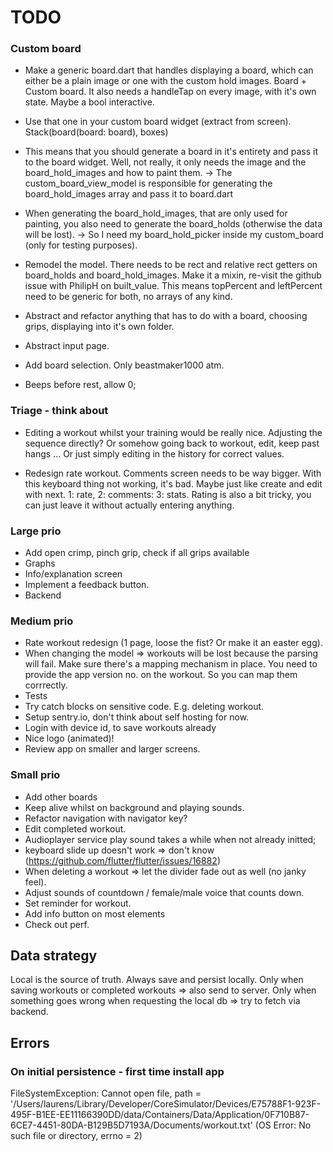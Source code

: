 # TODO

### Custom board
- Make a generic board.dart that handles displaying a board, which can either be a plain image 
  or one with the custom hold images. Board + Custom board.
  It also needs a handleTap on every image, with it's own state.
  Maybe a bool interactive.
- Use that one in your custom board widget (extract from screen). Stack(board(board: board), boxes)
- This means that you should generate a board in it's entirety and pass it to the board widget.
  Well, not really, it only needs the image and the board_hold_images and how to paint them.
  -> The custom_board_view_model is responsible for generating the board_hold_images array
     and pass it to board.dart
     
- When generating the board_hold_images, that are only used for painting, you also need to generate the 
  board_holds (otherwise the data will be lost).
  -> So I need my board_hold_picker inside my custom_board (only for testing purposes).
  
- Remodel the model. There needs to be rect and relative rect getters on board_holds and board_hold_images.
  Make it a mixin, re-visit the github issue with PhilipH on built_value.
  This means topPercent and leftPercent need to be generic for both, no arrays of any kind.
- Abstract and refactor anything that has to do with a board, choosing grips, displaying into it's own
  folder. 
- Abstract input page.



- Add board selection. Only beastmaker1000 atm.
- Beeps before rest, allow 0;

### Triage - think about

- Editing a workout whilst your training would be really nice.
  Adjusting the sequence directly? Or somehow going back to workout, edit, keep past hangs ...
  Or just simply editing in the history for correct values.

- Redesign rate workout. Comments screen needs to be way bigger. With this keyboard thing not working, it's bad.
  Maybe just like create and edit with next. 1: rate, 2: comments: 3: stats.
  Rating is also a bit tricky, you can just leave it without actually entering anything.
  
 

### Large prio
- Add open crimp, pinch grip, check if all grips available
- Graphs
- Info/explanation screen
- Implement a feedback button.
- Backend

### Medium prio

- Rate workout redesign (1 page, loose the fist? Or make it an easter egg).
- When changing the model => workouts will be lost because the parsing will fail. Make sure there's a mapping mechanism in place.
  You need to provide the app version no. on the workout. So you can map them corrrectly.
- Tests
- Try catch blocks on sensitive code. E.g. deleting workout.
- Setup sentry.io, don't think about self hosting for now.
- Login with device id, to save workouts already
- Nice logo (animated)!
- Review app on smaller and larger screens.

### Small prio

- Add other boards
- Keep alive whilst on background and playing sounds. 
- Refactor navigation with navigator key?
- Edit completed workout.
- Audioplayer service play sound takes a while when not already initted;
- keyboard slide up doesn't work => don't know (https://github.com/flutter/flutter/issues/16882)
- When deleting a workout => let the divider fade out as well (no janky feel).
- Adjust sounds of countdown / female/male voice that counts down.
- Set reminder for workout.
- Add info button on most elements
- Check out perf.
    
## Data strategy
Local is the source of truth.
Always save and persist locally.
Only when saving workouts or completed workouts => also send to server.
Only when something goes wrong when requesting the local db => try to fetch via backend.
  
  
## Errors
### On initial persistence - first time install app
FileSystemException: Cannot open file, path = '/Users/laurens/Library/Developer/CoreSimulator/Devices/E75788F1-923F-495F-B1EE-EE11166390DD/data/Containers/Data/Application/0F710B87-6CE7-4451-80DA-B129B5D7193A/Documents/workout.txt' (OS Error: No such file or directory, errno = 2)